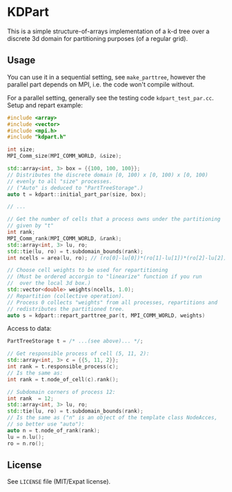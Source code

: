 
# KDPart

This is a simple structure-of-arrays implementation of a k-d tree over a
discrete 3d domain for partitioning purposes (of a regular grid).


## Usage

You can use it in a sequential setting, see `make_parttree`, however
the parallel part depends on MPI, i.e. the code won't compile without.

For a parallel setting, generally see the testing code `kdpart_test_par.cc`.
Setup and repart example:

```c++
#include <array>
#include <vector>
#include <mpi.h>
#include "kdpart.h"

int size;
MPI_Comm_size(MPI_COMM_WORLD, &size);

std::array<int, 3> box = {{100, 100, 100}};
// Distributes the discrete domain [0, 100) x [0, 100) x [0, 100)
// evenly to all "size" processes.
// ("Auto" is deduced to "PartTreeStorage".)
auto t = kdpart::initial_part_par(size, box);

// ...

// Get the number of cells that a process owns under the partitioning
// given by "t"
int rank;
MPI_Comm_rank(MPI_COMM_WORLD, &rank);
std::array<int, 3> lu, ro;
std::tie(lu, ro) = t.subdomain_bounds(rank);
int ncells = area(lu, ro); // (ro[0]-lu[0])*(ro[1]-lu[1])*(ro[2]-lu[2])

// Choose cell weights to be used for repartitioning
// (Must be ordered accorgin to "linearize" function if you run
//  over the local 3d box.)
std::vector<double> weights(ncells, 1.0);
// Repartition (collective operation).
// Process 0 collects "weights" from all processes, repartitions and
// redistributes the partitioned tree.
auto s = kdpart::repart_parttree_par(t, MPI_COMM_WORLD, weights)
```

Access to data:

```c++
PartTreeStorage t = /* ...(see above)... */;

// Get responsible process of cell (5, 11, 2):
std::array<int, 3> c = {{5, 11, 2}};
int rank = t.responsible_process(c);
// Is the same as:
int rank = t.node_of_cell(c).rank();

// Subdomain corners of process 12:
int rank  = 12;
std::array<int, 3> lu, ro;
std::tie(lu, ro) = t.subdomain_bounds(rank);
// Is the same as ("n" is an object of the template class NodeAcces,
// so better use "auto"):
auto n = t.node_of_rank(rank);
lu = n.lu();
ro = n.ro();
```

## License

See `LICENSE` file (MIT/Expat license).
